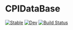 # CPIDataBase

[![Stable](https://img.shields.io/badge/docs-stable-blue.svg)](https://r2cp.github.io/CPIDataBase.jl/stable)
[![Dev](https://img.shields.io/badge/docs-dev-blue.svg)](https://r2cp.github.io/CPIDataBase.jl/dev)
[![Build Status](https://github.com/r2cp/CPIDataBase.jl/actions/workflows/CI.yml/badge.svg?branch=main)](https://github.com/r2cp/CPIDataBase.jl/actions/workflows/CI.yml?query=branch%3Amain)
